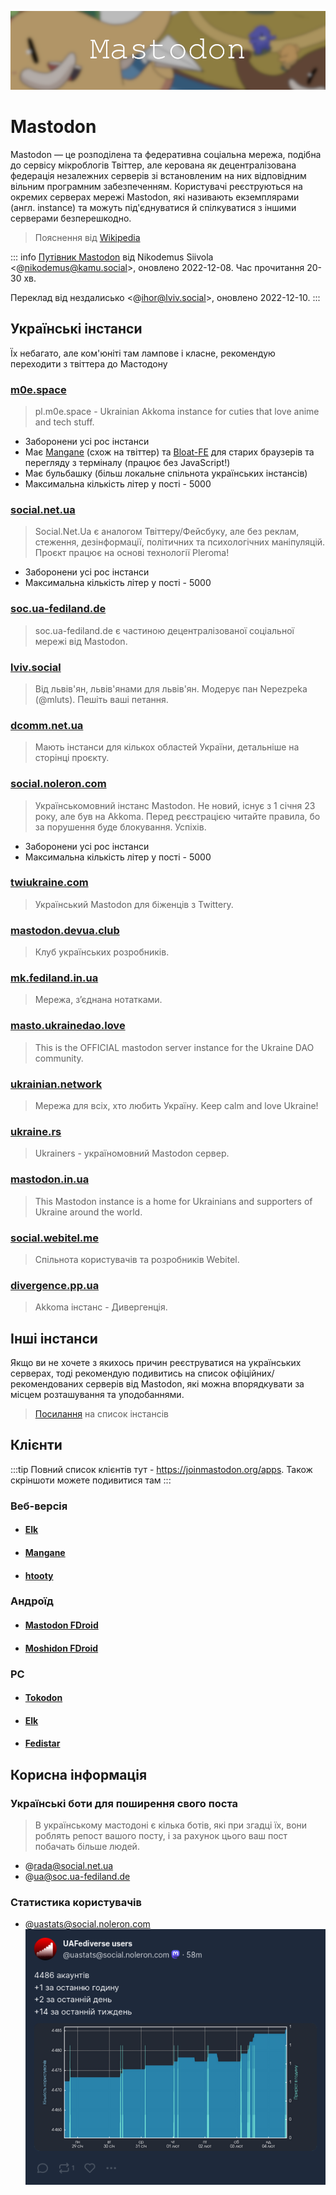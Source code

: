 ![Title](/comms/mastodon.png)

# Mastodon

Mastodon — це розподілена та федеративна соціальна мережа, подібна до сервісу мікроблогів Твіттер, але керована як децентралізована федерація незалежних серверів зі встановленим на них відповідним вільним програмним забезпеченням. Користувачі реєструються на окремих серверах мережі Mastodon, які називають екземплярами (англ. instance) та можуть під'єднуватися й спілкуватися з іншими серверами безперешкодно.
> Пояснення від [Wikipedia](https://uk.wikipedia.org/wiki/Mastodon_(%D0%BF%D1%80%D0%BE%D0%B3%D1%80%D0%B0%D0%BC%D0%BD%D0%B5_%D0%B7%D0%B0%D0%B1%D0%B5%D0%B7%D0%BF%D0%B5%D1%87%D0%B5%D0%BD%D0%BD%D1%8F))

::: info
[Путівник Mastodon](https://blog.noleron.com/posts/guide/) від Nikodemus Siivola <@nikodemus@kamu.social>, оновлено 2022-12-08. Час прочитання 20-30 хв.

Переклад від нездалисько <@ihor@lviv.social>, оновлено 2022-12-10.
:::

## Українські інстанси

Їх небагато, але ком'юніті там лампове і класне, рекомендую переходити з твіттера до Мастодону

### [**m0e.space**](https://m0e.space) <Badge type="info" text="Akkoma" />
  > pl.m0e.space - Ukrainian Akkoma instance for cuties that love anime and tech stuff.
  - Заборонени усі рос інстанси
  - Має [Mangane](https://pl.m0e.space/mangane/) (схож на твіттер) та [Bloat-FE](https://bloat.pl.m0e.space) для старих браузерів та перегляду з терміналу (працює без JavaScript!)
  - Має бульбашку (більш локальне спільнота українських інстансів)
  - Максимальна кількість літер у пості - 5000
### [**social.net.ua**](https://social.net.ua) <Badge type="warning" text="Pleroma" />
  > Social.Net.Ua є аналогом Твіттеру/Фейсбуку, але без реклам, стеження, дезінформації, політичних та психологічних маніпуляцій. Проєкт працює на основі технології Pleroma!
  - Заборонени усі рос інстанси
  - Максимальна кількість літер у пості - 5000
### [**soc.ua-fediland.de**](https://soc.ua-fediland.de) <Badge type="tip" text="Mastodon" />
  > soc.ua-fediland.de є частиною децентралізованої соціальної мережі від Mastodon.
### [**lviv.social**](https://lviv.social) <Badge type="tip" text="Mastodon" />
  > Від львів'ян, львів'янами для львів'ян. Модерує пан Nepezpeka (@mluts). Пешіть ваші петання.
### [**dcomm.net.ua**](https://dcomm.net.ua) <Badge type="tip" text="Mastodon" />
  > Мають інстанси для кількох областей України, детальніше на сторінці проєкту.
### [**social.noleron.com**](https://social.noleron.com) <Badge type="tip" text="Mastodon" />
  > Українськомовний інстанс Mastodon. Не новий, існує з 1 січня 23 року, але був на Akkoma. Перед реєстрацією читайте правила, бо за порушення буде блокування. Успіхів.
  - Заборонени усі рос інстанси
  - Максимальна кількість літер у пості - 5000
### [**twiukraine.com**](https://twiukraine.com) <Badge type="tip" text="Mastodon" />
  > Український Mastodon для біженців з Twitterу.
### [**mastodon.devua.club**](https://mastodon.devua.club) <Badge type="tip" text="Mastodon" />
  > Клуб українських розробників.
### [**mk.fediland.in.ua**](https://mk.fediland.in.ua) <Badge type="tip" text="Misskey" />
  > Мережа, з’єднана нотатками.
### [**masto.ukrainedao.love**](https://masto.ukrainedao.love) <Badge type="tip" text="Mastodon" />
  > This is the OFFICIAL mastodon server instance for the Ukraine DAO community.
### [**ukrainian.network**](https://ukrainian.network) <Badge type="tip" text="Mastodon" />
  > Мережа для всіх, хто любить Україну. Keep calm and love Ukraine!
### [**ukraine.rs**](https://ukraine.rs) <Badge type="tip" text="Mastodon" />
  > Ukrainers - україномовний Mastodon сервер.
### [**mastodon.in.ua**](https://mastodon.in.ua) <Badge type="tip" text="Mastodon" />
  > This Mastodon instance is a home for Ukrainians and supporters of Ukraine around the world.
### [**social.webitel.me**](https://social.webitel.me) <Badge type="tip" text="Mastodon" />
  > Спільнота користувачів та розробників Webitel.
### [**divergence.pp.ua**](https://divergence.pp.ua) <Badge type="tip" text="Akkoma" />
  > Akkoma інстанс - Дивергенція.

## Інші інстанси

Якщо ви не хочете з якихось причин реєструватися на українських серверах, тоді рекомендую подивитись на список офіційних/рекомендованих серверів від Mastodon, які можна впорядкувати за місцем розташування та уподобаннями.

> [Посилання](https://joinmastodon.org/servers) на список інстансів

## Клієнти
:::tip
Повний список клієнтів тут - https://joinmastodon.org/apps.
Також скріншоти можете подивитися там
:::
### Веб-версія

- #### [**Elk**](https://elk.zone) <Badge type="danger" text="X-like" />
- #### [**Mangane**](https://pl.m0e.space/mangane/) <Badge type="danger" text="X-like" />
- #### [**htooty**](https://n1k0.github.io/tooty/v2/)

### Андроїд

- #### [**Mastodon FDroid**](https://f-droid.org/en/packages/org.joinmastodon.android/) <Badge type="info" text="Official Client" />
- #### [**Moshidon FDroid**](https://f-droid.org/en/packages/org.joinmastodon.android.moshinda/) <Badge type="tip" text="MD3/MY" />

### PC

- #### [**Tokodon**](https://apps.kde.org/tokodon/) <Badge type="tip" text="KDE" />
- #### [**Elk**](https://github.com/elk-zone/elk-native/releases) <Badge type="danger" text="X-like" />
- #### [**Fedistar**](https://fedistar.net/)

## Корисна інформація

### Українські боти для поширення свого поста
  > В українському мастодоні є кілька ботів, які при згадці їх, вони роблять репост вашого посту, і за рахунок цього ваш пост побачать більше людей.
  - @rada@social.net.ua
  - @ua@soc.ua-fediland.de
### Статистика користувачів
  - @uastats@social.noleron.com
  ![mastodon_uastats](/comms/mastodon_uastats.png)
